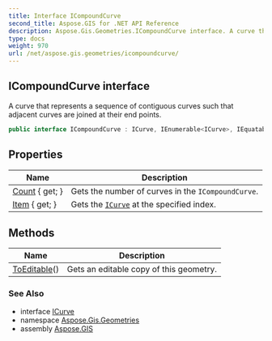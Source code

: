 ```yaml
---
title: Interface ICompoundCurve
second_title: Aspose.GIS for .NET API Reference
description: Aspose.Gis.Geometries.ICompoundCurve interface. A curve that represents a sequence of contiguous curves such that adjacent curves are joined at their end points.
type: docs
weight: 970
url: /net/aspose.gis.geometries/icompoundcurve/
---
```

## ICompoundCurve interface

A curve that represents a sequence of contiguous curves such that adjacent curves are joined at their end points.

```csharp
public interface ICompoundCurve : ICurve, IEnumerable<ICurve>, IEquatable<ICompoundCurve>
```

## Properties

| Name | Description |
| --- | --- |
| [Count](../../aspose.gis.geometries/icompoundcurve/count/) { get; } | Gets the number of curves in the `ICompoundCurve`. |
| [Item](../../aspose.gis.geometries/icompoundcurve/item/) { get; } | Gets the [`ICurve`](../icurve/) at the specified index. |

## Methods

| Name | Description |
| --- | --- |
| [ToEditable](../../aspose.gis.geometries/icompoundcurve/toeditable/)() | Gets an editable copy of this geometry. |

### See Also

* interface [ICurve](../icurve/)
* namespace [Aspose.Gis.Geometries](../../aspose.gis.geometries/)
* assembly [Aspose.GIS](../../)


